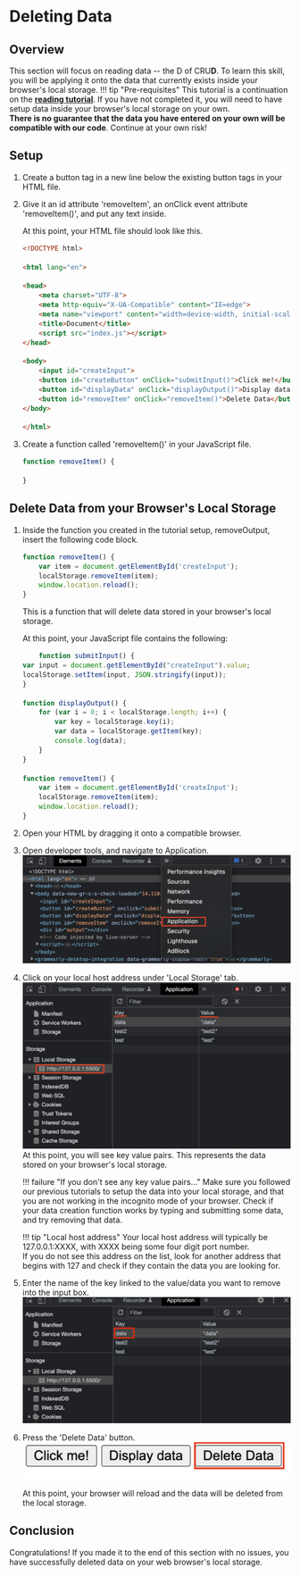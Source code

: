 # Deleting Data

## Overview

This section will focus on reading data -- the D of CRU**D**. To learn this skill, you will be applying it onto the data that currently exists inside your browser's local storage.
!!! tip "Pre-requisites"
    This tutorial is a continuation on the [**reading tutorial**](reading.md). If you have not completed it, you will need to have setup data inside your browser's local storage on your own.
    <br> **There is no guarantee that the data you have entered on your own will be compatible with our code**. Continue at your own risk!

## Setup

1. Create a button tag in a new line below the existing button tags in your HTML file.

2. Give it an id attribute 'removeItem', an onClick event attribute 'removeItem()', and put any text inside.

    At this point, your HTML file should look like this.

    ```html hl_lines="17"
    <!DOCTYPE html>

    <html lang="en">

    <head>
        <meta charset="UTF-8">
        <meta http-equiv="X-UA-Compatible" content="IE=edge">
        <meta name="viewport" content="width=device-width, initial-scale=1.0">
        <title>Document</title>
        <script src="index.js"></script>
    </head>

    <body>
        <input id="createInput">
        <button id="createButton" onClick="submitInput()">Click me!</button>
        <button id="displayData" onClick="displayOutput()">Display data</button>
        <button id="removeItem" onClick="removeItem()">Delete Data</button>
    </body>

    </html>
    ```

3. Create a function called 'removeItem()' in your JavaScript file.

    ```js
    function removeItem() {

    }
    ```

## Delete Data from your Browser's Local Storage

1. Inside the function you created in the tutorial setup, removeOutput, insert the following code block.

    ```js
    function removeItem() {
        var item = document.getElementById('createInput');
        localStorage.removeItem(item);
        window.location.reload();
    }
    ```

    This is a function that will delete data stored in your browser's local storage.

    At this point, your JavaScript file contains the following:

    ```js
        function submitInput() {
    var input = document.getElementById("createInput").value;
    localStorage.setItem(input, JSON.stringify(input));
    }

    function displayOutput() {
        for (var i = 0; i < localStorage.length; i++) {
            var key = localStorage.key(i);
            var data = localStorage.getItem(key);
            console.log(data);
        }
    }

    function removeItem() {
        var item = document.getElementById('createInput');
        localStorage.removeItem(item);
        window.location.reload();
    }
    ```

2. Open your HTML by dragging it onto a compatible browser.
3. Open developer tools, and navigate to Application.
    <br> ![application](application.png)
4. Click on your local host address under 'Local Storage' tab.
    <br> ![application-continued](application-continued.png)
    At this point, you will see key value pairs. This represents the data stored on your browser's local storage.

    !!! failure "If you don't see any key value pairs..."
        Make sure you followed our previous tutorials to setup the data into your local storage, and that you are not working in the incognito mode of your browser. Check if your data creation function works by typing and submitting some data, and try removing that data.

    !!! tip "Local host address"
        Your local host address will typically be 127.0.0.1:XXXX, with XXXX being some four digit port number.
        <br> If you do not see this address on the list, look for another address that begins with 127 and check if they contain the data you are looking for.

5. Enter the name of the key linked to the value/data you want to remove into the input box.
    <br> ![deleting-data](deleting-data.png)
6. Press the 'Delete Data' button.
    <br> ![delete-button](delete-button.png)

    At this point, your browser will reload and the data will be deleted from the local storage.

## Conclusion

Congratulations! If you made it to the end of this section with no issues, you have successfully deleted data on your web browser's local storage.
